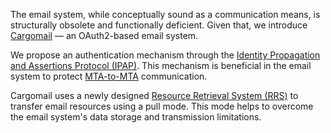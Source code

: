 The email system, while conceptually sound as a communication means, is structurally obsolete and functionally deficient. Given that, we introduce [Cargomail](https://github.com/cargomail-org/cargomail) — an OAuth2-based email system.

We propose an authentication mechanism through the [Identity Propagation and Assertions Protocol (IPAP)](https://github.com/cargomail-org/identity-propagation-and-assertions-protocol). This mechanism is beneficial in the email system to protect [MTA-to-MTA](https://github.com/cargomail-org/mta) communication.

Cargomail uses a newly designed [Resource Retrieval System (RRS)](https://github.com/cargomail-org/rrs) to transfer email resources using a pull mode. This mode helps to overcome the email system's data storage and transmission limitations.

